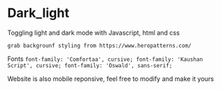# Dark_light

Toggling light and dark mode with Javascript, html and css

```grab backgrounf styling from https://www.heropatterns.com/```

Fonts ```font-family: 'Comfortaa', cursive;
font-family: 'Kaushan Script', cursive;
font-family: 'Oswald', sans-serif;```

Website is also mobile reponsive, feel free to modify and make it yours
